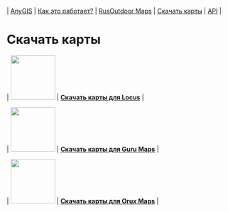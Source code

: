 | [AnyGIS][01] | [Как это работает?][02] | [RusOutdoor Maps][03] | [Скачать карты][04] | [API][05] |


[01]: https://nnngrach.github.io/AnyGIS_maps/index
[02]: https://nnngrach.github.io/AnyGIS_maps/Web/Html/Description
[03]: https://nnngrach.github.io/AnyGIS_maps/Web/Html/RusOutdoor
[04]: https://nnngrach.github.io/AnyGIS_maps/Web/Html/DownloadPage
[05]: https://nnngrach.github.io/AnyGIS_maps/Web/Html/Api



# Скачать карты


| <img src="https://nnngrach.github.io/AnyGIS_maps/Web/Img/icon_locus.png" width="100"/> | **[Скачать карты для Locus][11]** |

| <img src="https://nnngrach.github.io/AnyGIS_maps/Web/Img/icon_guru.png" width="100"/> | **[Скачать карты для Guru Maps][12]** |

| <img src="https://nnngrach.github.io/AnyGIS_maps/Web/Img/icon_orux.png" width="100"/> | **[Скачать карты для Orux Maps][13]** |





[11]: https://nnngrach.github.io/AnyGIS_maps/Web/Html/Locus
[12]: https://nnngrach.github.io/AnyGIS_maps/Web/Html/Galileo
[13]: https://nnngrach.github.io/AnyGIS_maps/Web/Html/Orux
[14]: https://nnngrach.github.io/AnyGIS_maps/Web/Html/Osmand



